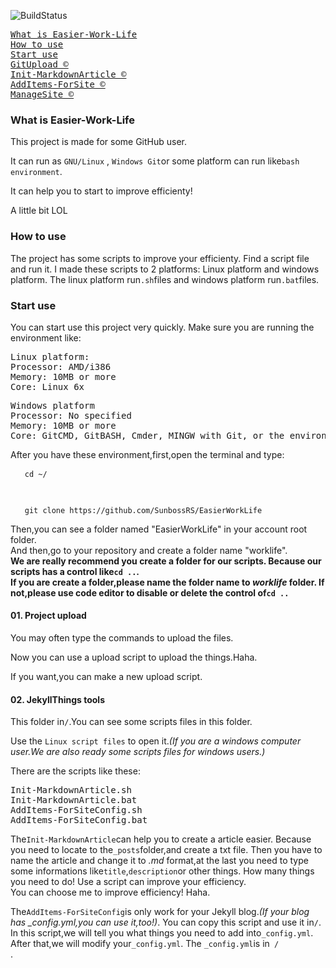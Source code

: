 ![BuildStatus](https://sunbossrs.github.io/assets/icons/projectbuilding.svg)
<pre>
<a href="#WhatIs">What is Easier-Work-Life</a>
<a href="#ToUse">How to use</a>
<a href="#ToDo">Start use</a>
<a href="#UploadTool">GitUpload &copy;</a>
<a href="#CreateMd">Init-MarkdownArticle &copy;</a>
<a href="#AddConfigSite">AddItems-ForSite &copy;</a>
<a href="#ManageSite">ManageSite &copy;</a>
</pre>
  
<h3 id="WhatIs">What is Easier-Work-Life</h3>
This project is made for some GitHub user.  
  
It can run as <code>GNU/Linux</code> , <code>Windows Git</code>or some platform can run like<code>bash environment</code>.  
  
It can help you to start to improve efficienty!  
  
A little bit LOL

<h3 id="ToUse">How to use</h3>
The project has some scripts to improve your efficienty. Find a script file and run it. I made these scripts to 2 platforms: Linux platform and windows platform. The linux platform run<code>.sh</code>files and windows platform run<code>.bat</code>files.  
  
<h3 id="ToDo">Start use</h3>
You can start use this project very quickly. Make sure you are running the environment like:  
<pre>
Linux platform:
Processor: AMD/i386
Memory: 10MB or more
Core: Linux 6x
</pre>
<pre>
Windows platform
Processor: No specified
Memory: 10MB or more
Core: GitCMD, GitBASH, Cmder, MINGW with Git, or the environment can run linux WITH GIT.(Don't need Windows Sybsystem Linux)
</pre>
After you have these environment,first,open the terminal and type:  
<pre> <code>  cd ~/ </pre> </code>  
  
<pre> <code>  git clone https://github.com/SunbossRS/EasierWorkLife </code> </pre>    
  

Then,you can see a folder named "EasierWorkLife" in your account root folder.  
And then,go to your repository and create a folder name "worklife".  
**We are really recommend you create a folder for our scripts. Because our scripts has a control like<code>cd ..</code>.  
If you are create a folder,please name the folder name to *worklife* folder. If not,please use code editor to disable or delete the control of<code>cd ..</code>**  
  
#### 01. Project upload
You may often type the commands to upload the files.  
  
Now you can use a upload script to upload the things.Haha.  
  
If you want,you can make a new upload script.  
  
#### 02. JekyllThings tools
This folder in<code>/</code>.You can see some scripts files in this folder.  
  
Use the <code>Linux script files</code> to open it.*(If you are a windows computer user.We are also ready some scripts files for windows users.)*  
  
There are the scripts like these:
<pre>
Init-MarkdownArticle.sh
Init-MarkdownArticle.bat
AddItems-ForSiteConfig.sh
AddItems-ForSiteConfig.bat
</pre>
The<code>Init-MarkdownArticle</code>can help you to create a article easier. Because you need to locate to the<code>_posts</code>folder,and create a txt file. Then you have to name the article and change it to *.md* format,at the last you need to type some informations like<code>title</code>,<code>description</code>or other things. How many things you need to do! Use a script can improve your efficiency.  
You can choose me to improve efficiency! Haha.  
  
The<code>AddItems-ForSiteConfig</code>is only work for your Jekyll blog.*(If your blog has _config.yml,you can use it,too!)*. You can copy this script and use it in<code>/</code>.  
In this script,we will tell you what things you need to add into<code>_config.yml</code>. After that,we will modify your<code>_config.yml</code>. The <code>_config.yml</code>is in<code> / </code>.
